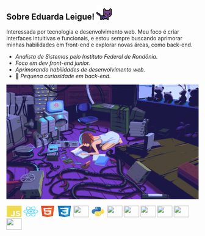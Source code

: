 <h2>Sobre Eduarda Leigue! <img src="./assets_readme/cat.gif" height="7%" width="8%"></h2>

Interessada por tecnologia e desenvolvimento web. Meu foco é criar interfaces intuitivas e funcionais, e estou sempre buscando aprimorar minhas habilidades em front-end e explorar novas áreas, como back-end.
 
- <em> Analista de Sistemas pelo Instituto Federal de Rondônia.</em>
- <em>Foco em dev front-end junior.</em>
- <em>Aprimorando habilidades de desenvolvimento web.</em>
- 👀 <em>Pequena curiosidade em back-end.</em>

<img align= "center" alt="Night Coding" src="./assets_readme/cybergirl.gif" width="800" height="300"/>

<div style="display: inline_block"><br>
<img height="30" width="40" src="https://raw.githubusercontent.com/devicons/devicon/master/icons/javascript/javascript-plain.svg">

<img height="30" width="40" src="https://raw.githubusercontent.com/devicons/devicon/master/icons/react/react-original.svg">

<img height="30" width="40" src="https://raw.githubusercontent.com/devicons/devicon/master/icons/html5/html5-original.svg">

<img height="30" width="40" src="https://raw.githubusercontent.com/devicons/devicon/master/icons/css3/css3-original.svg">

<img height="30" width="40" src="https://cdn.jsdelivr.net/gh/devicons/devicon@latest/icons/c/c-original.svg" />    

<img height="30" width="40" src="https://raw.githubusercontent.com/devicons/devicon/master/icons/python/python-original.svg">

<img height="30" width="40" src="https://cdn.jsdelivr.net/gh/devicons/devicon@latest/icons/java/java-original.svg" />

<img height="30" width="40" src="https://cdn.jsdelivr.net/gh/devicons/devicon@latest/icons/git/git-original.svg" />

<img height="30" width="40" src="https://cdn.jsdelivr.net/gh/devicons/devicon@latest/icons/nodejs/nodejs-original-wordmark.svg" />

<img height="30" width="40" src="https://cdn.jsdelivr.net/gh/devicons/devicon@latest/icons/mysql/mysql-original.svg" />

<img height="30" width="40" src="https://cdn.jsdelivr.net/gh/devicons/devicon@latest/icons/vscode/vscode-original.svg" />

<img height="30" width="40" src="https://cdn.jsdelivr.net/gh/devicons/devicon@latest/icons/tailwindcss/tailwindcss-original.svg" />
          

           
</div>
